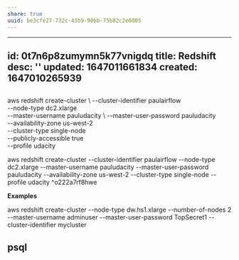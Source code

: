 ```yaml
---
share: true
uuid: be3cfe27-732c-43b9-90bb-75b82c2e0005
---
```

---
id: 0t7n6p8zumymn5k77vnigdq
title: Redshift
desc: ''
updated: 1647011661834
created: 1647010265939
---

## 

aws redshift create-cluster \ 
  --cluster-identifier paulairflow \
  --node-type dc2.xlarge \
  --master-username pauludacity \ 
  --master-user-password pauludacity \
  --availability-zone us-west-2 \
  --cluster-type single-node \
  --publicly-accessible true \
  --profile udacity

aws redshift create-cluster --cluster-identifier paulairflow --node-type dc2.xlarge --master-username pauludacity --master-user-password pauludacity --availability-zone us-west-2 --cluster-type single-node --profile udacity ^o222a7rf8hwe

**Examples**

aws redshift create-cluster --node-type dw.hs1.xlarge --number-of-nodes 2 --master-username adminuser --master-user-password TopSecret1 --cluster-identifier mycluster

## psql

